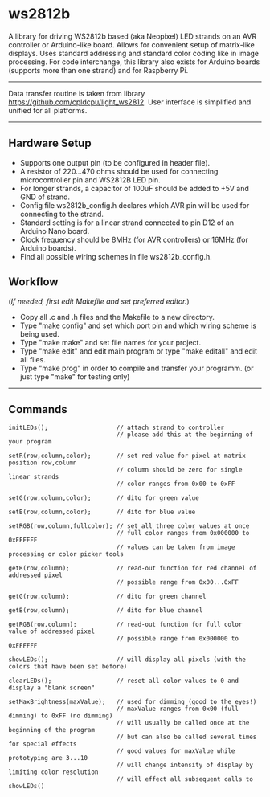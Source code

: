 # ws2812b

A library for driving WS2812b based (aka Neopixel) LED strands on an AVR controller or Arduino-like board. Allows for convenient setup of matrix-like displays. Uses standard addressing and standard color coding like in image processing. For code interchange, this library also exists for Arduino boards (supports more than one strand) and for Raspberry Pi.

---

Data transfer routine is taken from library https://github.com/cpldcpu/light_ws2812.
User interface is simplified and unified for all platforms.

---

## Hardware Setup
* Supports one output pin (to be configured in header file).
* A resistor of 220...470 ohms should be used for connecting microcontroller pin and WS2812B LED pin.
* For longer strands, a capacitor of 100uF should be added to +5V and GND of strand.
* Config file ws2812b_config.h declares which AVR pin will be used for connecting to the strand.
* Standard setting is for a linear strand connected to pin D12 of an Arduino Nano board.
* Clock frequency should be 8MHz (for AVR controllers) or 16MHz (for Arduino boards).
* Find all possible wiring schemes in file ws2812b_config.h.

## Workflow
(_If needed, first edit Makefile and set preferred editor._)

* Copy all .c and .h files and the Makefile to a new directory.
* Type "make config" and set which port pin and which wiring scheme is being used.
* Type "make make" and set file names for your project.
* Type "make edit" and edit main program or type "make editall" and edit all files.
* Type "make prog" in order to compile and transfer your programm.
  (or just type "make" for testing only)

---

## Commands

```
initLEDs();                   // attach strand to controller
                              // please add this at the beginning of your program

setR(row,column,color);       // set red value for pixel at matrix position row,column
                              // column should be zero for single linear strands
                              // color ranges from 0x00 to 0xFF

setG(row,column,color);       // dito for green value

setB(row,column,color);       // dito for blue value

setRGB(row,column,fullcolor); // set all three color values at once
                              // full color ranges from 0x000000 to 0xFFFFFF
                              // values can be taken from image processing or color picker tools

getR(row,column);             // read-out function for red channel of addressed pixel
                              // possible range from 0x00...0xFF

getG(row,column);             // dito for green channel

getB(row,column);             // dito for blue channel

getRGB(row,column);           // read-out function for full color value of addressed pixel
                              // possible range from 0x000000 to 0xFFFFFF

showLEDs();                   // will display all pixels (with the colors that have been set before)

clearLEDs();                  // reset all color values to 0 and display a "blank screen"

setMaxBrightness(maxValue);   // used for dimming (good to the eyes!)
                              // maxValue ranges from 0x00 (full dimming) to 0xFF (no dimming)
                              // will usually be called once at the beginning of the program 
                              // but can also be called several times for special effects
                              // good values for maxValue while prototyping are 3...10
                              // will change intensity of display by limiting color resolution
                              // will effect all subsequent calls to showLEDs()
```